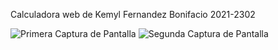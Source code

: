 Calculadora web de Kemyl Fernandez Bonifacio 2021-2302

![Primera Captura de Pantalla](/Imagenes_readme/Calculadora1.jpeg)
![Segunda Captura de Pantalla](/Imagenes_readme/Calculadora2.jpeg)